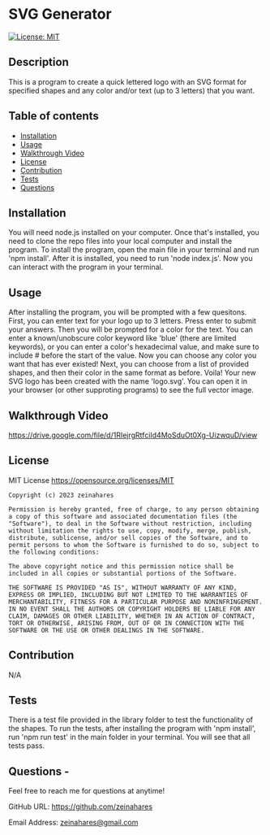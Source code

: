 # SVG Generator

[![License: MIT](https://img.shields.io/badge/License-MIT-yellow.svg)](https://opensource.org/licenses/MIT)

## Description
This is a program to create a quick lettered  logo with an SVG format for specified shapes and any color and/or text (up to 3 letters) that you want.

## Table of contents
- [Installation](#installation)
- [Usage](#usage)
- [Walkthrough Video](#walkthrough-video)
- [License](#license)
- [Contribution](#contribution)
- [Tests](#tests)
- [Questions](#questions)
 

## Installation
You will need node.js installed on your computer. Once that's installed, you need to clone the repo files into your local computer and install the program. To install the program, open the main file in your terminal and run 'npm install'. After it is installed, you need to run 'node index.js'. Now you can interact with the program in your terminal.

## Usage
After installing the program, you will be prompted with a few quesitons. First, you can enter text for your logo up to 3 letters. Press enter to submit your answers. Then you will be prompted for a color for the text. You can enter a known/unobscure color keyword like 'blue' (there are limited keywords), or you can enter a color's hexadecimal value, and make sure to include # before the start of the value. Now you can choose any color you want that has ever existed! Next, you can choose from a list of provided shapes, and then their color in the same format as before. Voila! Your new SVG logo has been created with the name 'logo.svg'. You can open it in your browser (or other supproting programs) to see the full vector image. 

## Walkthrough Video
https://drive.google.com/file/d/1RIejrgRtfciId4MoSduOt0Xg-UizwquD/view

## License
MIT License https://opensource.org/licenses/MIT

    Copyright (c) 2023 zeinahares
    
    Permission is hereby granted, free of charge, to any person obtaining a copy of this software and associated documentation files (the "Software"), to deal in the Software without restriction, including without limitation the rights to use, copy, modify, merge, publish, distribute, sublicense, and/or sell copies of the Software, and to permit persons to whom the Software is furnished to do so, subject to the following conditions:
    
    The above copyright notice and this permission notice shall be included in all copies or substantial portions of the Software.
    
    THE SOFTWARE IS PROVIDED "AS IS", WITHOUT WARRANTY OF ANY KIND, EXPRESS OR IMPLIED, INCLUDING BUT NOT LIMITED TO THE WARRANTIES OF MERCHANTABILITY, FITNESS FOR A PARTICULAR PURPOSE AND NONINFRINGEMENT. IN NO EVENT SHALL THE AUTHORS OR COPYRIGHT HOLDERS BE LIABLE FOR ANY CLAIM, DAMAGES OR OTHER LIABILITY, WHETHER IN AN ACTION OF CONTRACT, TORT OR OTHERWISE, ARISING FROM, OUT OF OR IN CONNECTION WITH THE SOFTWARE OR THE USE OR OTHER DEALINGS IN THE SOFTWARE.

## Contribution
N/A

## Tests
There is a test file provided in the library folder to test the functionality of the shapes. To run the tests, after installing the program with 'npm install', run 'npm run test' in the main folder in your terminal. You will see that all tests pass. 
## Questions - 
  
Feel free to reach me for questions at anytime!

  GitHub URL: https://github.com/zeinahares 


  Email Address: zeinahares@gmail.com 
